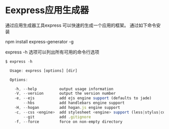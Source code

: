 # Eexpress应用生成器

通过应用生成器工具express 可以快速的生成一个应用的框架。
通过如下命令安装

npm install express-generator -g 

express -h 选项可以列出所有可用的命令行选项

```js
$ express -h

  Usage: express [options] [dir]

  Options:

    -h, --help          output usage information
    -V, --version       output the version number
    -e, --ejs           add ejs engine support (defaults to jade)
        --hbs           add handlebars engine support
    -H, --hogan         add hogan.js engine support
    -c, --css <engine>  add stylesheet <engine> support (less|stylus|compass|sass) (defaults to plain css)
        --git           add .gitignore
    -f, --force         force on non-empty directory

```